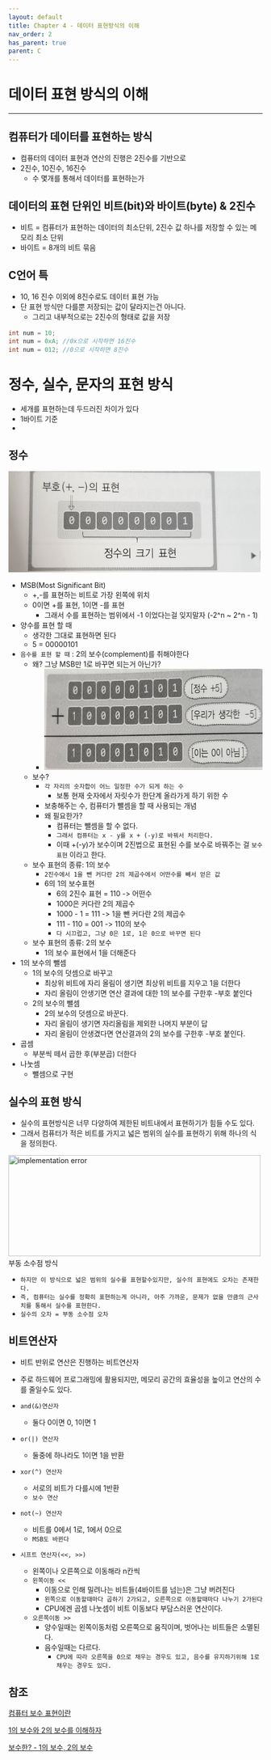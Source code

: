 ```yaml
---
layout: default
title: Chapter 4 - 데이터 표현방식의 이해
nav_order: 2
has_parent: true
parent: C
---
```


# 데이터 표현 방식의 이해

---

## 컴퓨터가 데이터를 표현하는 방식

- 컴퓨터의 데이터 표현과 연산의 진행은 2진수를 기반으로
- 2진수, 10진수, 16진수
    - 수 몇개를 통해서 데이터를 표현하는가

## 데이터의 표현 단위인 비트(bit)와 바이트(byte) & 2진수

- 비트 = 컴퓨터가 표현하는 데이터의 최소단위, 2진수 값 하나를 저장할 수 있는 메모리 최소 단위
- 바이트 = 8개의 비트 묶음

## C언어 특

- 10, 16 진수 이외에 8진수로도 데이터 표현 가능
- 단 표현 방식만 다를뿐 저장되는 값이 달라지는건 아니다.
    - 그리고 내부적으로는 2진수의 형태로 값을 저장

```c
int num = 10;
int num = 0xA; //0x으로 시작하면 16진수
int num = 012; //0으로 시작하면 8진수
```

# 정수, 실수, 문자의 표현 방식

- 세개를 표현하는데 두드러진 차이가 있다
- 1바이트 기준
-

## 정수

<img src="./img/representation_of_integer_in_one_byte.jpeg" width="500px" height="200px" title="implementation error"/>

- MSB(Most Significant Bit)
    - +,-를 표현하는 비트로 가장 왼쪽에 위치
    - 0이면 +를 표현, 1이면 -를 표현
        - 그래서 수를 표현하는 범위에서 -1 이었다는걸 잊지말자 (-2^n ~ 2^n - 1)
- 양수를 표현 할 때
    - 생각한 그대로 표현하면 된다
    - 5 = 00000101
- `음수를 표현 할 때` : 2의 보수(complement)를 취해야한다
    - 왜? 그냥 MSB만 1로 바꾸면 되는거 아닌가?
        - <img src="./img/representation_of_negative_integer.jpeg" width="500px" height="200px" title="implementation error"/>
    - 보수?
        - `각 자리의 숫자합이 어느 일정한 수가 되게 하는 수`
          - 보통 현재 숫자에서 자릿수가 한단계 올라가게 하기 위한 수
        - 보충해주는 수, 컴퓨터가 뺄셈을 할 때 사용되는 개념
        - 왜 필요한가?
            - 컴퓨터는 뺄셈을 할 수 없다.
            - `그래서 컴퓨터는 x - y를 x + (-y)로 바꿔서 처리한다.`
            - 이때 +(-y)가 보수이며 2진법으로 표현된 수를 보수로 바꿔주는 걸 `보수 표현` 이라고 한다.
    - 보수 표현의 종류: 1의 보수
      - `2진수에서 1을 뺀 커다란 2의 제곱수에서 어떤수를 빼서 얻은 값`
      - 6의 1의 보수표현
        - 6의 2진수 표현 = 110 -> 어떤수
        - 1000은 커다란 2의 제곱수
        - 1000 - 1 = 111 -> 1을 뺀 커다란 2의 제곱수
        - 111 - 110 = 001 -> 110의 보수 
        - `다 시끄럽고, 그냥 0은 1로, 1은 0으로 바꾸면 된다`
    - 보수 표현의 종류: 2의 보수
      - 1의 보수 표현에서 1을 더해준다
- 1의 보수의 뺄셈
  - 1의 보수의 덧셈으로 바꾸고 
    - 최상위 비트에 자리 올림이 생기면 최상위 비트를 지우고 1을 더한다
    - 자리 올림이 안생기면 연산 결과에 대한 1의 보수를 구한후 -부호 붙인다
  - 2의 보수의 뺄셈
    - 2의 보수의 덧셈으로 바꾼다.
    - 자리 올림이 생기면 자리올림을 제외한 나머지 부분이 답
    - 자리 올림이 안생겼다면 연산결과의 2의 보수를 구한후 -부호 붙인다.
- 곱셈
  - 부분씩 떼서 곱한 후(부분곱) 더한다
- 나눗셈
  - 뺄셈으로 구현

## 실수의 표현 방식

- 실수의 표현방식은 너무 다양하여 제한된 비트내에서 표현하기가 힘들 수도 있다.
- 그래서 컴퓨터가 적은 비트를 가지고 넓은 범위의 실수를 표현하기 위해 하나의 식을 정의한다.

<img src="./img/representation_of_real_number.jpeg" width="500px" height="200px" title="implementation error"/>
부동 소수점 방식

- `하지만 이 방식으로 넓은 범위의 실수를 표현할수있지만, 실수의 표현에도 오차는 존재한다.`
- `즉, 컴퓨터는 실수를 정확히 표현하는게 아니라, 아주 가까운, 문제가 없을 만큼의 근사치를 통해서 실수를 표현한다.`
- `실수의 오차 = 부동 소수점 오차`


## 비트연산자

- 비트 반위로 연산은 진행하는 비트연산자
- 주로 하드웨어 프로그래밍에 활용되지만, 메모리 공간의 효율성을 높이고 연산의 수를 줄일수도 있다.

- `and(&)연산자`
  - 둘다 0이면 0, 1이면 1
- `or(|) 연산자`
  - 둘중에 하나라도 1이면 1을 반환
- `xor(^) 연산자`
  - 서로의 비트가 다를시에 1반환
  - `보수 연산`
- `not(~) 연산자`
  - 비트를 0에서 1로, 1에서 0으로
  - `MSB도 바뀐다`
- `시프트 연산자(<<, >>)`
  - 왼쪽이나 오른쪽으로 이동해라 n칸씩
  - `왼쪽이동 <<`
    - 이동으로 인해 밀려나는 비트들(4바이트를 넘는)은 그냥 버려진다
    - `왼쪽으로 이동할때마다 곱하기 2가되고, 오른쪽으로 이동할때마다 나누기 2가된다`
    - CPU에겐 곱셈 나눗셈이 비트 이동보다 부담스러운 연산이다.
  - `오른쪽이동 >>`
    - 양수일때는 왼쪽이동처럼 오른쪽으로 움직이며, 벗어나는 비트들은 소멸된다.
    - 음수일때는 다르다.
      - `CPU에 따라 오른쪽을 0으로 채우는 경우도 있고, 음수를 유지하기위해 1로 채우는 경우도 있다.`


## 참조
[컴퓨터 보수 표현이란](https://seollal.tistory.com/700)

[1의 보수와 2의 보수를 이해하자](https://ndb796.tistory.com/4)

[보수한? - 1의 보수, 2의 보수](https://gdnn.tistory.com/289)